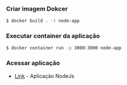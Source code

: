 ### Criar imagem Dokcer
```bash
$ docker build . -t node-app
```

### Executar container da aplicação
```bash
$ docker container run -p 3000:3000 node-app
```

### Acessar aplicação
* [Link](http://localhost:3000/) - Aplicação NodeJs